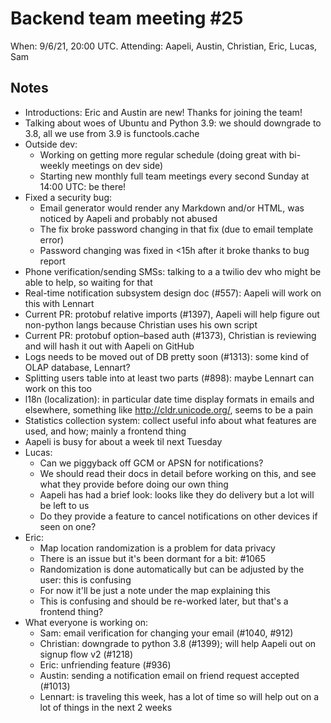 # Backend team meeting #25

When: 9/6/21, 20:00 UTC.
Attending: Aapeli, Austin, Christian, Eric, Lucas, Sam

## Notes

* Introductions: Eric and Austin are new! Thanks for joining the team!
* Talking about woes of Ubuntu and Python 3.9: we should downgrade to 3.8, all we use from 3.9 is functools.cache
* Outside dev:
  - Working on getting more regular schedule (doing great with bi-weekly meetings on dev side)
  - Starting new monthly full team meetings every second Sunday at 14:00 UTC: be there!
* Fixed a security bug:
  - Email generator would render any Markdown and/or HTML, was noticed by Aapeli and probably not abused
  - The fix broke password changing in that fix (due to email template error)
  - Password changing was fixed in <15h after it broke thanks to bug report
* Phone verification/sending SMSs: talking to a a twilio dev who might be able to help, so waiting for that
* Real-time notification subsystem design doc (#557): Aapeli will work on this with Lennart
* Current PR: protobuf relative imports (#1397), Aapeli will help figure out non-python langs because Christian uses his own script
* Current PR: protobuf option–based auth (#1373), Christian is reviewing and will hash it out with Aapeli on GitHub
* Logs needs to be moved out of DB pretty soon (#1313): some kind of OLAP database, Lennart?
* Splitting users table into at least two parts (#898): maybe Lennart can work on this too
* l18n (localization): in particular date time display formats in emails and elsewhere, something like http://cldr.unicode.org/, seems to be a pain
* Statistics collection system: collect useful info about what features are used, and how; mainly a frontend thing
* Aapeli is busy for about a week til next Tuesday
* Lucas:
  - Can we piggyback off GCM or APSN for notifications?
  - We should read their docs in detail before working on this, and see what they provide before doing our own thing
  - Aapeli has had a brief look: looks like they do delivery but a lot will be left to us
  - Do they provide a feature to cancel notifications on other devices if seen on one?
* Eric:
  - Map location randomization is a problem for data privacy
  - There is an issue but it's been dormant for a bit: #1065
  - Randomization is done automatically but can be adjusted by the user: this is confusing
  - For now it'll be just a note under the map explaining this
  - This is confusing and should be re-worked later, but that's a frontend thing?
* What everyone is working on:
  - Sam: email verification for changing your email (#1040, #912)
  - Christian: downgrade to python 3.8 (#1399); will help Aapeli out on signup flow v2 (#1218)
  - Eric: unfriending feature (#936)
  - Austin: sending a notification email on friend request accepted (#1013)
  - Lennart: is traveling this week, has a lot of time so will help out on a lot of things in the next 2 weeks
